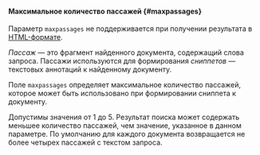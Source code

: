 #### Максимальное количество пассажей {#maxpassages}

Параметр `maxpassages` не поддерживается при получении результата в [HTML-формате](../../search-api/concepts/html-response.md).

_Пассаж_ — это фрагмент найденного документа, содержащий слова запроса. Пассажи используются для формирования _сниппетов_ — текстовых аннотаций к найденному документу.

Поле `maxpassages` определяет максимальное количество пассажей, которое может быть использовано при формировании сниппета к документу. 

Допустимы значения от 1 до 5. Результат поиска может содержать меньшее количество пассажей, чем значение, указанное в данном параметре. По умолчанию для каждого документа возвращается не более четырех пассажей с текстом запроса.